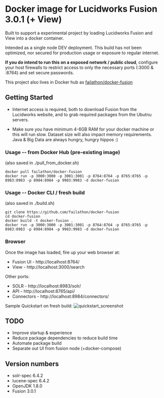 # Docker image for Lucidworks Fusion 3.0.1 (+ View)

Built to support a experimental project by loading Lucidworks Fusion and View into a docker container.

Intended as a single node DEV deployment.  This build has not been optimized, nor secured for production usage or exposure to regular internet.  

**If you do intend to run this on a exposed network / public cloud**, configure your host firewalls to restrict access to only the necessary ports (:3000 & :8764) and set secure passwords.

This project also lives in Docker hub as [failathon/docker-fusion](https://registry.hub.docker.com/u/failathon/docker-fusion/)

## Getting Started

* Internet access is required, both to download Fusion from the Lucidworks website, and to grab required packages from the Ubutnu servers.

* Make sure you have minimum 4-6GB RAM for your docker machine or this will run slow.  Dataset size will also impact memory requirements.  Java & Big Data are always hungry, hungry hippos :)

### Usage -- from Docker Hub (pre-existing image)

(also saved in ./pull_from_docker.sh)

```
docker pull failathon/docker-fusion
docker run -p 3000:3000 -p 3001:3001 -p 8764:8764 -p 8765:8765 -p 8983:8983 -p 8984:8984 -p 9983:9983 -d docker-fusion
```

### Usage -- Docker CLI / fresh build

(also saved in ./build.sh)

```
git clone https://github.com/failathon/docker-fusion
cd docker-fusion
docker build -t docker-fusion .
docker run -p 3000:3000 -p 3001:3001 -p 8764:8764 -p 8765:8765 -p 8983:8983 -p 8984:8984 -p 9983:9983 -d docker-fusion
```

### Browser

Once the image has loaded, fire up your web browser at:
* Fusion UI - http://localhost:8764/
* View - http://localhost:3000/search

Other ports:
* SOLR - http://localhost:8983/solr/
* API - http://localhost:8765/api/
* Connectors - http://localhost:8984/connectors/

Sample Quickstart on fresh build:
![quickstart_screenshot](https://raw.githubusercontent.com/failathon/docker-fusion/master/quickstart.png)

## TODO

* Improve startup & experience
* Reduce package dependencies to reduce build time
* Automate package build
* Separate out UI from fusion node (+docker-compose)

## Version numbers

* solr-spec 6.4.2
* lucene-spec 6.4.2
* OpenJDK 1.8.0
* Fusion 3.0.1